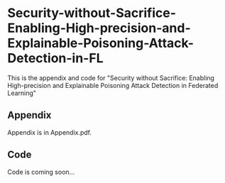 # Security-without-Sacrifice-Enabling-High-precision-and-Explainable-Poisoning-Attack-Detection-in-FL
This is the appendix and code for "Security without Sacrifice: Enabling High-precision and Explainable Poisoning Attack Detection in Federated Learning"
## Appendix
Appendix is in Appendix.pdf.


## Code
Code is coming soon...
